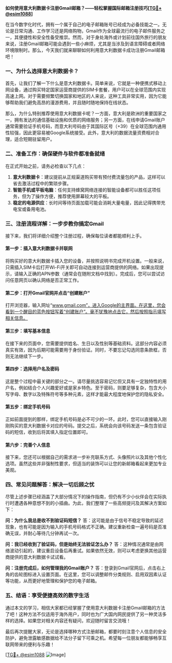**如何使用意大利数据卡注册Gmail邮箱？——轻松掌握国际邮箱注册技巧[[TG💪+ @esim1088](https://t.me/s/esim1088)]**

在当今数字化时代，拥有一个属于自己的电子邮箱账号已经成为必备技能之一。无论是日常沟通、工作学习还是网络购物，Gmail作为全球最流行的电子邮件服务之一，其便捷性和安全性备受推崇。然而，对于身处海外或计划前往国外旅行的朋友来说，注册Gmail邮箱可能会遇到一些小麻烦，尤其是当涉及到语言障碍或者网络环境限制时。那么，今天我们就来聊聊如何利用意大利数据卡成功注册Gmail邮箱吧！

### 一、为什么选择意大利数据卡？

首先，让我们了解一下什么是意大利数据卡。简单来说，它就是一种便携式移动上网设备，通过购买特定国家运营商提供的SIM卡套餐，用户可以在全球范围内实现高速上网。对于需要频繁切换国家和地区的人来说，这种工具非常实用，因为它能够帮助我们避免高昂的漫游费用，并且随时随地保持在线状态。

那么，为什么特别推荐使用意大利数据卡呢？一方面，意大利是欧洲的重要国家之一，拥有发达的通信基础设施和优质的网络服务；另一方面，在线申请Gmail账户通常需要验证手机号码，而意大利号码由于其国际区号（+39）在全球范围内通用性较强，因此更容易被Google系统接受。此外，意大利的数据流量资费相对合理，适合短期驻留用户。

### 二、准备工作：确保硬件与软件都准备就绪

在正式开始之前，请务必检查以下几点：

1. **意大利数据卡**：建议提前从正规渠道购买带有预付费流量包的产品，这样可以省去激活过程中的繁琐步骤。
2. **智能手机或平板电脑**：任何支持蜂窝网络连接的智能设备都可以胜任这项任务，但为了操作方便，推荐使用屏幕较大的平板。
3. **稳定的电源供应**：长时间等待页面加载可能会消耗大量电量，因此记得携带充电宝或备用电池。

### 三、注册流程详解：一步步教你搞定Gmail

接下来，我们将详细介绍整个注册过程，确保每位读者都能顺利上手。

#### 第一步：插入意大利数据卡并联网

将购买好的意大利数据卡插入您的设备，并按照说明书完成开机设置。一般来说，只需插入SIM卡后打开Wi-Fi开关即可自动连接到运营商提供的网络。如果出现提示，请输入正确的APN参数（通常会在随附文档中找到）。完成后，您可以尝试访问任意网页以确认网络是否正常工作。

#### 第二步：打开Gmail官网并点击“创建账户”

打开浏览器，输入网址“www.gmail.com”，进入Google的主界面。在这里，您会看到一个醒目的蓝色按钮写着“创建账户”。毫不犹豫地点击它，然后按照指示填写相关信息。

#### 第三步：填写基本信息

在接下来的页面中，您需要提供姓名、生日以及性别等基础资料。这部分内容必须真实有效，因为后期可能需要用于身份验证。同时，不要忘记勾选同意条款框，否则无法继续下一步。

#### 第四步：选择用户名及密码

这是整个过程中最关键的部分之一。请尽量挑选容易记忆但又具有一定独特性的用户名，例如结合个人兴趣爱好或是家乡特色。至于密码，则要足够复杂，包含大小写字母、数字以及特殊符号等多种元素，这样才能最大程度地保护您的隐私安全。

#### 第五步：绑定手机号码

正如前面提到的那样，绑定手机号码是必不可少的一环。此时，您可以直接输入刚刚购买的意大利数据卡对应的号码。提交之后，系统会向该号码发送一条包含验证码的短信，收到后将其填入指定位置即可。

#### 第六步：完善个人信息

接下来，您还可以根据自己的需求进一步补充联系方式、头像照片以及其他个性化选项。虽然这些并非强制性要求，但适当的装饰可以让您的新邮箱看起来更加专业美观。

### 四、常见问题解答：解决一切后顾之忧

尽管上述步骤已经涵盖了大部分情况下的操作指南，但仍有不少小伙伴会在实际执行时遭遇各种意想不到的小插曲。为此，我们整理了一些高频提问及其解决方案如下：

**问：为什么我总是收不到验证码短信？**
答：这可能是由于信号不稳定导致的延迟现象，也有可能是因为输入的手机号码格式不正确。建议重新检查一遍号码是否准确无误，并耐心等待几分钟再试一次。

**问：我已经收到了验证码，但是始终无法验证怎么办？**
答：这种情况通常是由网络波动引起的，建议重启设备后再重试。如果依然无效，则可以考虑更换其他运营商提供的意大利数据卡试试看。

**问：注册完成后，如何管理我的Gmail账户？**
答：登录到Gmail官网后，点击右上角的齿轮图标进入设置页面。在这里，您可以调整邮件分类规则、启用双因素认证等功能，从而更好地管理和保护您的电子邮箱。

### 五、结语：享受便捷高效的数字生活

通过本文的学习，相信大家都已经掌握了使用意大利数据卡注册Gmail邮箱的方法了吧！这种方法不仅适用于海外用户，同时也为广大国内网民提供了另一种灵活多样的选择。如果您对相关内容还有疑问，欢迎随时留言交流哦！

最后再次提醒大家，无论是选择哪种方式注册邮箱，都要时刻注意个人信息的安全防护，避免泄露敏感数据给不法分子留下可乘之机。希望每一位朋友都能够畅享互联网带来的便利与乐趣！

[[TG💪+ @esim1088](https://t.me/s/esim1088) ![Image](https://i.postimg.cc/4NQfJmqS/Snipaste-2025-05-13-00-14-12.png)]